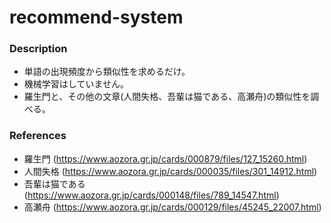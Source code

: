 # recommend-system

### Description
- 単語の出現頻度から類似性を求めるだけ。
- 機械学習はしていません。
- 羅生門と、その他の文章(人間失格、吾輩は猫である、高瀬舟)の類似性を調べる。

### References
- 羅生門 (https://www.aozora.gr.jp/cards/000879/files/127_15260.html)
- 人間失格 (https://www.aozora.gr.jp/cards/000035/files/301_14912.html)
- 吾輩は猫である (https://www.aozora.gr.jp/cards/000148/files/789_14547.html)
- 高瀬舟 (https://www.aozora.gr.jp/cards/000129/files/45245_22007.html)
